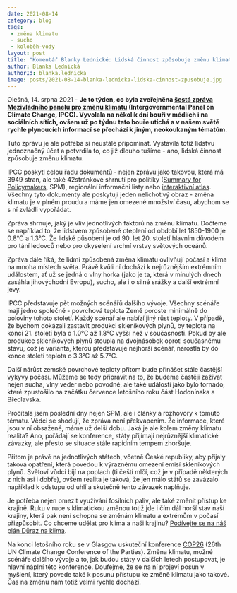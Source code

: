 ```yaml
---
date: 2021-08-14
category: blog
tags:
 - změna klimatu
 - sucho 
 - koloběh-vody
layout: post
title: "Komentář Blanky Lednické: Lidská činnost způsobuje změnu klimatu"
author: Blanka Lednická
authorId: blanka.lednicka
image: posts/2021-08-14-blanka-lednicka-lidska-cinnost-zpusobuje.jpg
---
```


Olešná, 14. srpna 2021 - **Je to týden, co byla zveřejněna [šestá zpráva Mezivládního panelu pro změnu klimatu](https://www.ipcc.ch/report/ar6/wg1/) (Intergovernmental Panel on Climate Change, IPCC). Vyvolala na několik dní bouři v médiích i na sociálních sítích, ovšem už po týdnu tato bouře utichá a v našem světě rychle plynoucích informací se přechází k jiným, neokoukaným tématům.**

Tuto zprávu je ale potřeba si neustále připomínat. Vystavila totiž lidstvu jednoznačný účet a potvrdila to, co již dlouho tušíme - ano, lidská činnost způsobuje změnu klimatu.

IPCC poskytl celou řadu dokumentů - nejen zprávu jako takovou, která má 3949 stran, ale také 42stránkové shrnutí pro politiky ([Summary for Policymakers](https://www.ipcc.ch/report/ar6/wg1/downloads/report/IPCC_AR6_WGI_SPM.pdf), SPM), regionální informační listy nebo [interaktivní atlas](https://interactive-atlas.ipcc.ch/). Všechny tyto dokumenty ale poskytují jeden nelichotivý obraz - změna klimatu je v plném proudu a máme jen omezené množství času, abychom se s ní zvládli vypořádat. 

Zpráva shrnuje, jaký je vliv jednotlivých faktorů na změnu klimatu. Dočteme se například to, že lidstvem způsobené oteplení od období let 1850-1900 je 0.8°C a 1.3°C. Že lidské působení je od 90. let 20. století hlavním důvodem pro tání ledovců nebo pro okyselení vrchní vrstvy světových oceánů.

Zpráva dále říká, že lidmi způsobená změna klimatu ovlivňují počasí a klima na mnoha místech světa. Právě kvůli ní dochází k nejrůznějším extrémním událostem, ať už se jedná o vlny horka (jako je ta, která v minulých dnech zasáhla jihovýchodní Evropu), sucho, ale i o silné srážky a další extrémní jevy.

IPCC představuje pět možných scénářů dalšího vývoje. Všechny scénáře mají jedno společné - povrchová teplota Země poroste minimálně do poloviny tohoto století. Každý scénář ale nabízí jiný růst teploty. V případě, že bychom dokázali zastavit produkci skleníkových plynů, by teplota na konci 21. století byla o 1.0°C až 1.8°C vyšší než v současnosti. Pokud by ale produkce skleníkových plynů stoupla na dvojnásobek oproti současnému stavu, což je varianta, kterou představuje nejhorší scénář, narostla by do konce století teplota o 3.3°C až 5.7°C.

Další nárůst zemské povrchové teploty přitom bude přinášet stále častější výkyvy počasí. Můžeme se tedy připravit na to, že budeme častěji zažívat nejen sucha, vlny veder nebo povodně, ale také události jako bylo tornádo, které zpustošilo na začátku července letošního roku část Hodonínska a Břeclavska.

Pročítala jsem poslední dny nejen SPM, ale i články a rozhovory k tomuto tématu. Vědci se shodují, že zpráva není překvapením. Že informace, které jsou v ní obsažené, máme už delší dobu. Jaká je ale kolem změny klimatu realita? Ano, pořádají se konference, státy přijímají nejrůznější klimatické závazky, ale přesto se situace stále rapidním tempem zhoršuje.

Přitom je právě na jednotlivých státech, včetně České republiky, aby přijaly taková opatření, která povedou k výraznému omezení emisí skleníkových plynů. Světoví vůdci bijí na poplach (ti čeští mlčí, což je v případě některých z nich asi i dobře), ovšem realita je taková, že jen málo států se zavázalo například k odstupu od uhlí a skutečně tento závazek naplňuje.

Je potřeba nejen omezit využívání fosilních paliv, ale také změnit přístup ke krajině. Ruku v ruce s klimatickou změnou totiž jde i čím dál horší stav naší krajiny, která pak není schopna se změnám klimatu a extrémům v počasí přizpůsobit. Co chceme udělat pro klima a naši krajinu? [Podívejte se na náš plán Důraz na klima](https://www.piratiastarostove.cz/program/plan/duraz-na-klima/).

Na konci letošního roku se v Glasgow uskuteční konference [COP26](https://ukcop26.org/) (26th UN Climate Change Conference of the Parties). Změna klimatu, možné scénáře dalšího vývoje a to, jak budou státy v dalších letech postupovat, je hlavní náplní této konference. Doufejme, že se na ní projeví posun v myšlení, který povede také k posunu přístupu ke změně klimatu jako takové. Čas na změnu nám totiž velmi rychle dochází.
